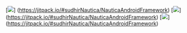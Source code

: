 [![](https://jitpack.io/v/sudhirNautica/NauticaAndroidFramework.svg)]
(https://jitpack.io/#sudhirNautica/NauticaAndroidFramework)
[![](https://jitpack.io/v/sudhirNautica/NauticaAndroidFramework.svg)]
(https://jitpack.io/#sudhirNautica/NauticaAndroidFramework)
[![](https://jitpack.io/v/sudhirNautica/NauticaAndroidFramework.svg)]
(https://jitpack.io/#sudhirNautica/NauticaAndroidFramework)
